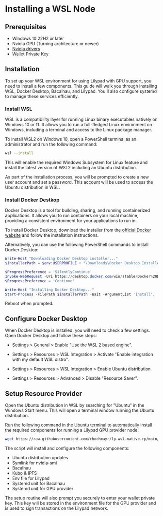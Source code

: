 # Installing a WSL Node

## Prerequisites

* Windows 10 22H2 or later
* Nvidia GPU (Turning architecture or newer)
* [Nvidia drivers](https://www.nvidia.com/en-us/drivers/)
* Wallet Private Key

## Installation

To set up your WSL environment for using Lilypad with GPU support, you need to install a few components. This guide will walk you through installing WSL, Docker Desktop, Bacalhau, and Lilypad. You'll also configure systemd to manage these services efficiently.

### Install WSL

WSL is a compatibility layer for running Linux binary executables natively on Windows 10 or 11. It allows you to run a full-fledged Linux environment on Windows, including a terminal and access to the Linux package manager.

To install WSL2 on Windows 10, open a PowerShell terminal as an administrator and run the following command:

```bash
wsl --install
```

This will enable the required Windows Subsystem for Linux feature and install the latest version of WSL2 including an Ubuntu distribution.

As part of the installation process, you will be prompted to create a new user account and set a password. This account will be used to access the Ubuntu distribution in WSL.

### Install Docker Destkop

Docker Desktop is a tool for building, sharing, and running containerized applications. It allows you to run containers on your local machine, providing a consistent environment for your applications to run in.

To install Docker Desktop, download the installer from the [official Docker website](https://www.docker.com/products/docker-desktop) and follow the installation instructions.

Alternatively, you can use the following PowerShell commands to install Docker Desktop:

```powershell
Write-Host "Downloading Docker Desktop installer..."
$installerPath = $env:USERPROFILE + "\Downloads\Docker Desktop Installer.exe"

$ProgressPreference = 'SilentlyContinue'
Invoke-WebRequest -Uri https://desktop.docker.com/win/stable/Docker%20Desktop%20Installer.exe -OutFile $installerPath
$ProgressPreference = 'Continue'

Write-Host "Installing Docker Desktop..."
Start-Process -FilePath $installerPath -Wait -ArgumentList 'install', '--accept-license', '--backend=wsl-2'
```

Reboot when prompted.

## Configure Docker Desktop

When Docker Desktop is installed, you will need to check a few settings. Open Docker Desktop and follow these steps:

 - Settings > General > Enable "Use the WSL 2 based engine".

 - Settings > Resources > WSL Integration > Activate "Enable integration with my default WSL distro".

 - Settings > Resources > WSL Integration > Enable Ubuntu distribution.

 - Settings > Resources > Advanced > Disable "Resource Saver".

## Setup Resource Provider

Open the Ubuntu distribution in WSL by searching for "Ubuntu" in the Windows Start menu. This will open a terminal window running the Ubuntu distribution. 

Run the following command in the Ubuntu terminal to automatically install the required components for running a Lilypad GPU provider node:

```bash
wget https://raw.githubusercontent.com/rhochmayr/lp-wsl-native-rp/main/setup-node.sh && chmod +x setup-node.sh && ./setup-node.sh
```

The script will install and configure the following components:

 - Ubuntu distribution updates
 - Symlink for nvidia-smi
 - Bacalhau
 - Kubo & IPFS
 - Env file for Lilypad
 - Systemd unit for Bacalhau
 - Systemd unit for GPU provider

 The setup routine will also prompt you securely to enter your wallet private key. This key will be stored in the environment file for the GPU provider and is used to sign transactions on the Lilypad network.